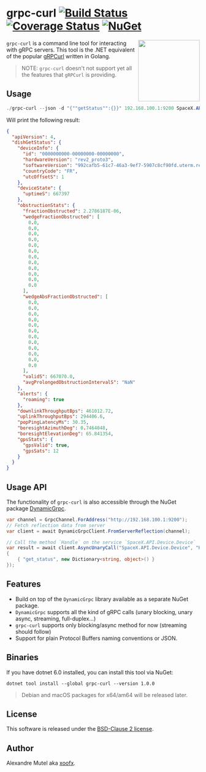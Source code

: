 # grpc-curl [![Build Status](https://github.com/xoofx/grpc-curl/workflows/ci/badge.svg?branch=master)](https://github.com/xoofx/grpc-curl/actions) [![Coverage Status](https://coveralls.io/repos/github/xoofx/grpc-curl/badge.svg?branch=master)](https://coveralls.io/github/xoofx/grpc-curl?branch=master) [![NuGet](https://img.shields.io/nuget/v/grpc-curl.svg)](https://www.nuget.org/packages/grpc-curl/)

<img align="right" width="160px" height="160px" src="https://raw.githubusercontent.com/xoofx/grpc-curl/master/img/grpc-curl.png">

`grpc-curl` is a command line tool for interacting with gRPC servers. This tool is the .NET equivalent of the popular [gRPCurl](https://github.com/fullstorydev/grpcurl) written in Golang.

> NOTE: `grpc-curl` doesn't not support yet all the features that `gRPCurl` is providing.

## Usage

```powershell
./grpc-curl --json -d "{""getStatus"":{}}" 192.168.100.1:9200 SpaceX.API.Device.Device/Handle
```
Will print the following result:

```json
{
  "apiVersion": 4,
  "dishGetStatus": {
    "deviceInfo": {
      "id": "0000000000-00000000-00000000",
      "hardwareVersion": "rev2_proto3",
      "softwareVersion": "992cafb5-61c7-46a3-9ef7-5907c8cf90fd.uterm.release",
      "countryCode": "FR",
      "utcOffsetS": 1
    },
    "deviceState": {
      "uptimeS": 667397
    },
    "obstructionStats": {
      "fractionObstructed": 2.2786187E-06,
      "wedgeFractionObstructed": [
        0.0,
        0.0,
        0.0,
        0.0,
        0.0,
        0.0,
        0.0,
        0.0,
        0.0,
        0.0,
        0.0,
        0.0
      ],
      "wedgeAbsFractionObstructed": [
        0.0,
        0.0,
        0.0,
        0.0,
        0.0,
        0.0,
        0.0,
        0.0,
        0.0,
        0.0,
        0.0,
        0.0
      ],
      "validS": 667070.0,
      "avgProlongedObstructionIntervalS": "NaN"
    },
    "alerts": {
      "roaming": true
    },
    "downlinkThroughputBps": 461012.72,
    "uplinkThroughputBps": 294406.6,
    "popPingLatencyMs": 30.35,
    "boresightAzimuthDeg": 0.7464048,
    "boresightElevationDeg": 65.841354,
    "gpsStats": {
      "gpsValid": true,
      "gpsSats": 12
    }
  }
}
```
## Usage API

The functionality of `grpc-curl` is also accessible through the NuGet package [DynamicGrpc](https://www.nuget.org/packages/DynamicGrpc/).

```c#
var channel = GrpcChannel.ForAddress("http://192.168.100.1:9200");
// Fetch reflection data from server
var client = await DynamicGrpcClient.FromServerReflection(channel);

// Call the method `Handle` on the service `SpaceX.API.Device.Device`
var result = await client.AsyncUnaryCall("SpaceX.API.Device.Device", "Handle", new Dictionary<string, object>()
{
    { "get_status", new Dictionary<string, object>() }
});
```

## Features

- Build on top of the `DynamicGrpc` library available as a separate NuGet package.
- `DynamicGrpc` supports all the kind of gRPC calls (unary blocking, unary async, streaming, full-duplex...)
- `grpc-curl` supports only blocking/async method for now (streaming should follow)
- Support for plain Protocol Buffers naming conventions or JSON.

## Binaries

If you have dotnet 6.0 installed, you can install this tool via NuGet:

```
dotnet tool install --global grpc-curl --version 1.0.0
```

> Debian and macOS packages for x64/am64 will be released later.

## License

This software is released under the [BSD-Clause 2 license](https://opensource.org/licenses/BSD-2-Clause). 

## Author

Alexandre Mutel aka [xoofx](http://xoofx.com).